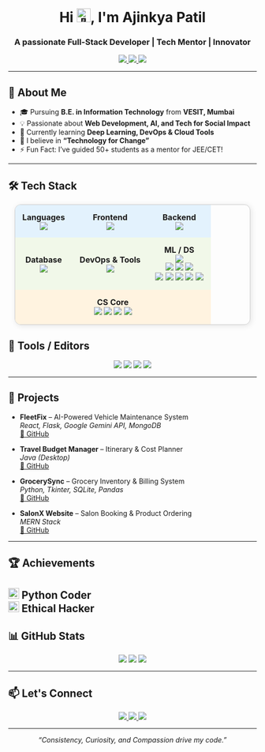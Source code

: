 <h1 align="center">Hi <img src="https://em-content.zobj.net/source/microsoft-teams/363/waving-hand_1f44b.png" width="28px" height="28px" style="animation:wave 2s infinite" alt="👋">, I'm <b>Ajinkya Patil</b></h1>
<h3 align="center">A passionate Full-Stack Developer | Tech Mentor | Innovator</h3>

<p align="center">
  <a href="https://www.linkedin.com/in/ajinkyaspatil20/" target="_blank">
    <img src="https://img.shields.io/badge/-LinkedIn-blue?style=for-the-badge&logo=linkedin&logoColor=white"/>
  </a>
  <a href="mailto:ajinkyaspatil2011@gmail.com" target="_blank">
    <img src="https://img.shields.io/badge/-Gmail-D14836?style=for-the-badge&logo=gmail&logoColor=white"/>
  </a>
  <a href="https://github.com/ajinkyaspatil20" target="_blank">
    <img src="https://img.shields.io/badge/-GitHub-181717?style=for-the-badge&logo=github&logoColor=white"/>
  </a>
</p>

---

## 🚀 About Me

- 🎓 Pursuing **B.E. in Information Technology** from **VESIT, Mumbai**
- 💡 Passionate about **Web Development, AI, and Tech for Social Impact**
- 🌱 Currently learning **Deep Learning, DevOps & Cloud Tools**
- 🧠 I believe in **“Technology for Change”**
- ⚡ Fun Fact: I’ve guided 50+ students as a mentor for JEE/CET!

---

## 🛠️ Tech Stack

<div align="center">

<table style="border-collapse: separate; border-spacing: 0; border: 1px solid #ccc; border-radius: 12px; width: 95%; box-shadow: 2px 2px 12px rgba(0,0,0,0.1);">
  <tr style="background-color: #e3f2fd;">
    <td align="center" style="padding: 15px;"><strong>Languages</strong><br>
      <img src="https://skillicons.dev/icons?i=java,python,cpp,c,js" />
    </td>
    <td align="center" style="padding: 15px;"><strong>Frontend</strong><br>
      <img src="https://skillicons.dev/icons?i=html,css,tailwind,react" />
    </td>
    <td align="center" style="padding: 15px;"><strong>Backend</strong><br>
      <img src="https://skillicons.dev/icons?i=nodejs,express,flask" />
    </td>
  </tr>
  <tr style="background-color: #f1f8e9;">
    <td align="center" style="padding: 15px;"><strong>Database</strong><br>
      <img src="https://skillicons.dev/icons?i=mongodb,mysql,firebase" />
    </td>
    <td align="center" style="padding: 15px;"><strong>DevOps & Tools</strong><br>
      <img src="https://skillicons.dev/icons?i=docker,jenkins,aws,git,github,postman" />
    </td>
    <td align="center" style="padding: 15px;"><strong>ML / DS</strong><br>
      <img src="https://img.shields.io/badge/OpenCV-5C3EE8?style=for-the-badge&logo=opencv&logoColor=white"/><br>
      <img src="https://img.shields.io/badge/TensorFlow-FF6F00?style=for-the-badge&logo=tensorflow&logoColor=white"/>
      <img src="https://img.shields.io/badge/PyTorch-EE4C2C?style=for-the-badge&logo=pytorch&logoColor=white"/>
      <img src="https://img.shields.io/badge/Scikit--Learn-F7931E?style=for-the-badge&logo=scikit-learn&logoColor=white"/><br>
      <img src="https://img.shields.io/badge/HuggingFace-FCC72B?style=for-the-badge&logo=huggingface&logoColor=black"/>
      <img src="https://img.shields.io/badge/XGBoost-FF7043?style=for-the-badge&logo=xgboost&logoColor=white"/>
      <img src="https://img.shields.io/badge/Matplotlib-3776AB?style=for-the-badge&logo=python&logoColor=white"/>
      <img src="https://img.shields.io/badge/Seaborn-42A5F5?style=for-the-badge&logo=seaborn&logoColor=white"/>
      <img src="https://img.shields.io/badge/Keras-D00000?style=for-the-badge&logo=keras&logoColor=white"/>
    </td>
  </tr>
  <tr style="background-color: #fff3e0;">
    <td align="center" colspan="3" style="padding: 15px;"><strong>CS Core</strong><br>
      <img src="https://img.shields.io/badge/DSA-%2300C853?style=flat&logo=codeforces&logoColor=white"/>
      <img src="https://img.shields.io/badge/OOP-%23f38b00?style=flat&logo=abstract&logoColor=white"/>
      <img src="https://img.shields.io/badge/OS-%23007396?style=flat&logo=linux&logoColor=white"/>
      <img src="https://img.shields.io/badge/Computer_Networks-%23E34F26?style=flat&logo=cisco&logoColor=white"/>
    </td>
  </tr>
</table>

</div>







## 🔧 Tools / Editors

<div align="center">
  <img src="https://img.shields.io/badge/Kaggle-20BEFF?style=for-the-badge&logo=kaggle&logoColor=white"/>
  <img src="https://img.shields.io/badge/VS Code-007ACC?style=for-the-badge&logo=visual-studio-code&logoColor=white"/>
  <img src="https://img.shields.io/badge/Jupyter-F37626?style=for-the-badge&logo=jupyter&logoColor=white"/>
  <img src="https://img.shields.io/badge/Colab-F9AB00?style=for-the-badge&logo=googlecolab&logoColor=white"/>
</div>

---

## 💼 Projects

- **FleetFix** – AI-Powered Vehicle Maintenance System  
  *React, Flask, Google Gemini API, MongoDB*  
  [🔗 GitHub](https://github.com/ajinkyaspatil20/FleetFix)

- **Travel Budget Manager** – Itinerary & Cost Planner  
  *Java (Desktop)*  
  [🔗 GitHub](https://github.com/ajinkyaspatil20/Travel-Budget-management)

- **GrocerySync** – Grocery Inventory & Billing System  
  *Python, Tkinter, SQLite, Pandas*  
  [🔗 GitHub](https://github.com/ajinkyaspatil20/Grocergrocery-management-system)

- **SalonX Website** – Salon Booking & Product Ordering  
  *MERN Stack*  
  [🔗 GitHub](https://github.com/ajinkyaspatil20/Salon_website_Palcoa/tree/master/SalonX-main)

---

## 🏆 Achievements
<img src="https://github.com/user-attachments/assets/a5b80ced-a88c-425f-93e8-3827e4a291c8" width="22" height="22"/> **Python Coder** <br>
<img src="https://cdn-icons-png.flaticon.com/128/732/732219.png" width="22" height="22"/> **Ethical Hacker**
---

## 📊 GitHub Stats

<div align="center">
  <img src="https://github-readme-stats.vercel.app/api?username=ajinkyaspatil20&show_icons=true&theme=radical" />
  <img src="https://github-readme-streak-stats.herokuapp.com?user=ajinkyaspatil20&theme=radical" />
  <img src="https://github-readme-stats.vercel.app/api/top-langs/?username=ajinkyaspatil20&layout=compact&theme=radical" />
</div>

---

## 📫 Let's Connect

<p align="center">
  <a href="mailto:ajinkyaspatil2011@gmail.com">
    <img src="https://img.shields.io/badge/Gmail-D14836?style=for-the-badge&logo=gmail&logoColor=white" />
  </a>
  <a href="https://www.linkedin.com/in/ajinkyaspatil20/">
    <img src="https://img.shields.io/badge/LinkedIn-0077B5?style=for-the-badge&logo=linkedin&logoColor=white" />
  </a>
  <a href="https://github.com/ajinkyaspatil20">
    <img src="https://img.shields.io/badge/GitHub-181717?style=for-the-badge&logo=github&logoColor=white" />
  </a>
</p>

---

<p align="center"><i>“Consistency, Curiosity, and Compassion drive my code.”</i></p>
